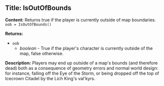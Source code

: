 ## Title: IsOutOfBounds

**Content:**
Returns true if the player is currently outside of map boundaries.
`oob = IsOutOfBounds()`

**Returns:**
- `oob`
  - *boolean* - True if the player's character is currently outside of the map, false otherwise.

**Description:**
Players may end up outside of a map's bounds (and therefore dead) both as a consequence of geometry errors and normal world design: for instance, falling off the Eye of the Storm, or being dropped off the top of Icecrown Citadel by the Lich King's val'kyrs.